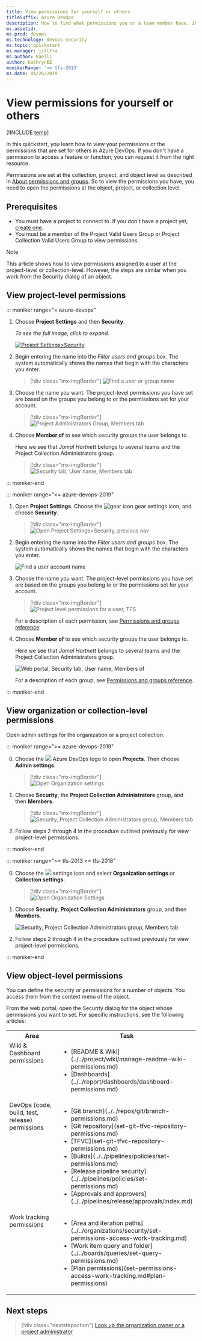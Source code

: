 ```yaml
---
title: View permissions for yourself or others
titleSuffix: Azure DevOps
description: How to find what permissions you or a team member have, including project-level, collection-level, and object-level permissions 
ms.assetid:  
ms.prod: devops
ms.technology: devops-security
ms.topic: quickstart
ms.manager: jillfra
ms.author: kaelli
author: KathrynEE
monikerRange: '>= tfs-2013'
ms.date: 04/26/2019
---
```



# View permissions for yourself or others

[!INCLUDE [temp](../../_shared/version-vsts-tfs-all-versions.md)]

In this quickstart, you learn how to view your permissions or the permissions that are set for others in Azure DevOps. If you don't have a permission to access a feature or function, you can request it from the right resource.

Permissions are set at the collection, project, and object level as described in [About permissions and groups](about-permissions.md). So to view the permissions you have, you need to open the permissions at the object, project, or collection level.

## Prerequisites

* You must have a project to connect to. If you don't have a project yet, [create one](../projects/create-project.md).
* You must be a member of the Project Valid Users Group or Project Collection Valid Users Group to view permissions.

> [!NOTE]
> This article shows how to view permissions assigned to a user at the project-level or collection-level. However, the steps are similar when you work from the Security dialog of an object.

## View project-level permissions

::: moniker range="= azure-devops"

1. Choose **Project Settings** and then **Security**.

	*To see the full image, click to expand*.

	[![Project Settings>Security](_img/view-permissions/open-security-project-level-vert.png)](_img/view-permissions/open-security-project-level-vert-expanded.png#lightbox)

2. Begin entering the name into the *Filter users and groups* box. The system automatically shows the names that begin with the characters you enter.  

	> [!div class="mx-imgBorder"]
	> ![Find a user or group name](_img/view-permissions/search-user-name-vert-nav.png)  

3. Choose the name you want. The project-level permissions you have set are based on the groups you belong to or the permissions set for your account.      

	> [!div class="mx-imgBorder"]
	> ![Project Administrators Group, Members tab](_img/view-permissions/project-level-user-permissions-vsts.png)  

4. Choose **Member of** to see which security groups the user belongs to.  

	Here we see that *Jamal Hartnett* belongs to several teams and the Project Collection Administrators group. 

	> [!div class="mx-imgBorder"]
	> ![Security tab, User name, Members tab](_img/view-permissions/project-level-member-of-permissions-vsts.png)  

::: moniker-end

::: moniker range="<= azure-devops-2019"

1. Open **Project Settings**. Choose the ![gear icon](_img/icons/gear_icon.png) gear settings icon, and choose **Security**. 

	> [!div class="mx-imgBorder"]
	> ![Open Project Settings>Security, previous nav](_img/view-permissions/open-project-level-security-horz.png)

2. Begin entering the name into the *Filter users and groups* box. The system automatically shows the names that begin with the characters you enter.  

	![Find a user account name](_img/view-permissions/search-user-name.png)

3. Choose the name you want. The project-level permissions you have set are based on the groups you belong to or the permissions set for your account.      

	> [!div class="mx-imgBorder"]
	> ![Project level permissions for a user, TFS](_img/view-permissions/project-level-user-permissions-tfs.png)  

	For a description of each permission, see [Permissions and groups reference](permissions.md#project-level). 

4. Choose **Member of** to see which security groups the user belongs to.  

	Here we see that *Jamal Hartnett* belongs to several teams and the Project Collection Administrators group. 

	![Web portal, Security tab, User name, Members of](_img/view-permissions/view-permissions-member-of.png)    

	For a description of each group, see [Permissions and groups reference](permissions.md#project-level-groups). 

::: moniker-end




## View organization or collection-level permissions 

Open admin settings for the organization or a project collection. 

::: moniker range=">= azure-devops-2019"

0. Choose the ![ ](/azure/devops/_img/icons/project-icon.png) Azure DevOps logo to open **Projects**. Then choose **Admin settings**. 

	> [!div class="mx-imgBorder"]  
	> ![Open Organization settings](/azure/devops/_shared/_img/settings/open-admin-settings-vert.png)  

0. Choose **Security**, the **Project Collection Administrators** group, and then **Members**. 

	> [!div class="mx-imgBorder"]  
	> ![Security, Project Collection Administrators group, Members tab](_img/view-permissions/collection-admins-vert.png)  

0.  Follow steps 2 through 4 in the procedure outlined previously for view project-level permissions. 

::: moniker-end    

::: moniker range=">= tfs-2013 <= tfs-2018"

0. Choose the ![ ](/azure/devops/_img/icons/gear_icon.png) settings icon and select **Organization settings** or **Collection settings**.  

	> [!div class="mx-imgBorder"]  
	> ![Open Organization Settings](/azure/devops/_shared/_img/settings/open-account-settings.png)  

0.	Choose **Security**, **Project Collection Administrators** group, and then **Members**. 

	![Security, Project Collection Administrators group, Members tab](_img/view-permissions/collection-admins.png)

0.  Follow steps 2 through 4 in the procedure outlined previously for view project-level permissions. 

::: moniker-end



## View object-level permissions 

You can define the security or permissions for a number of objects. You access them from the context menu of the object. 

From the web portal, open the Security dialog for the object whose permissions you want to set. For specific instructions, see the following articles: 

<table width="80%">
<tbody valign="top">
<tr>
<th width="35%">Area</th>
<th width="65%">Task</th>
</tr>
<tr>
<td>Wiki & Dashboard permissions</td>
<td>
<ul>
<li>[README & Wiki](../../project/wiki/manage-readme-wiki-permissions.md)</li>
<li>[Dashboards](../../report/dashboards/dashboard-permissions.md)</li>

</ul>
</td>
</tr>
<tr>
<td>DevOps (code, build, test, release) permissions </td>
<td>
<ul>
<li>[Git branch](../../repos/git/branch-permissions.md)</li>
<li>[Git repository](set-git-tfvc-repository-permissions.md)</li>
<li>[TFVC](set-git-tfvc-repository-permissions.md)</li>
<li>[Builds](../../pipelines/policies/set-permissions.md)</li>
<li>[Release pipeline security](../../pipelines/policies/set-permissions.md)</li>
<li>[Approvals and approvers](../../pipelines/release/approvals/index.md)</li> 
</ul>
</td>
</tr>
<tr>
<td>Work tracking permissions</td>
<td>
<ul>
<li>[Area and iteration paths](../../organizations/security/set-permissions-access-work-tracking.md)</li>
<li>[Work item query and folder](../../boards/queries/set-query-permissions.md)</li>
<li>[Plan permissions](set-permissions-access-work-tracking.md#plan-permissions)</li>  
</ul>
</td>
</tr>
</tbody>
</table>

## Next steps

> [!div class="nextstepaction"]
> [Look up the organization owner or a project administrator](lookup-organization-owner-admin.md) 

